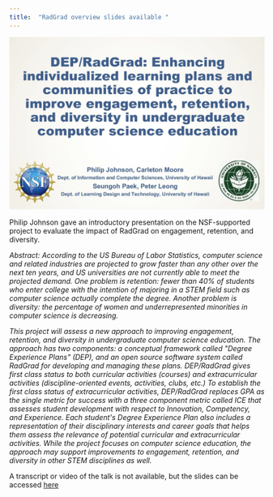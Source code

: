 ```yaml
---
title:  "RadGrad overview slides available "
---
```


<img src="/img/radgrad-slides.png" />

Philip Johnson gave an introductory presentation on the NSF-supported project to evaluate the impact of RadGrad on engagement, retention, and diversity.

<!--truncate-->

*Abstract: According to the US Bureau of Labor Statistics, computer science and related industries are projected to grow faster than any other over the next ten years, and US universities are not currently able to meet the projected demand. One problem is retention: fewer than 40% of students who enter college with the intention of majoring in a STEM field such as computer science actually complete the degree. Another problem is diversity: the percentage of women and underrepresented minorities in computer science is decreasing.*
 
*This project will assess a new approach to improving engagement, retention, and diversity in undergraduate computer science education. The approach has two components: a conceptual framework called "Degree Experience Plans" (DEP), and an open source software system called RadGrad for developing and managing these plans. DEP/RadGrad gives first class status to both curricular activities (courses) and extracurricular activities (discipline-oriented events, activities, clubs, etc.) To establish the first class status of extracurricular activities, DEP/RadGrad replaces GPA as the single metric for success with a three component metric called ICE that assesses student development with respect to Innovation, Competency, and Experience. Each student's Degree Experience Plan also includes a representation of their disciplinary interests and career goals that helps them assess the relevance of potential curricular and extracurricular activities. While the project focuses on computer science education, the approach may support improvements to engagement, retention, and diversity in other STEM disciplines as well.*
      

A transcript or video of the talk is not available, but the slides can be accessed <a href="https://speakerdeck.com/philipmjohnson/radgrad-september-2018">here</a>

